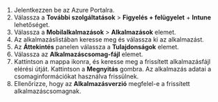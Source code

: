 
1. Jelentkezzen be az Azure Portalra.  
2. Válassza a **További szolgáltatások** > **Figyelés + felügyelet** + **Intune** lehetőséget.  
3. Válassza a **Mobilalkalmazások** > **Alkalmazások** elemet.
4. Az alkalmazáslistában keresse meg és válassza ki az alkalmazást.  
5. Az **Áttekintés** panelen válassza a **Tulajdonságok** elemet.  
5. Válassza az **Alkalmazáscsomag-fájl** elemet.  
6. Kattintson a mappa ikonra, és keresse meg a frissített alkalmazásfájl elérési útját. Kattintson a **Megnyitás** gombra. Az alkalmazás adatai a csomaginformációkat használva frissülnek.  
8. Ellenőrizze, hogy az **Alkalmazásverzió** megfelel-e a frissített alkalmazáscsomagnak.  
